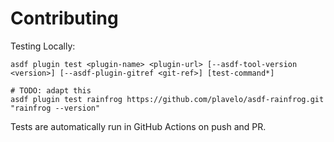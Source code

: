 # Contributing

Testing Locally:

```shell
asdf plugin test <plugin-name> <plugin-url> [--asdf-tool-version <version>] [--asdf-plugin-gitref <git-ref>] [test-command*]

# TODO: adapt this
asdf plugin test rainfrog https://github.com/plavelo/asdf-rainfrog.git "rainfrog --version"
```

Tests are automatically run in GitHub Actions on push and PR.
